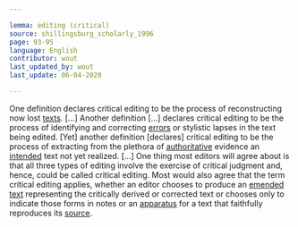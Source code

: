 ```yaml
---

lemma: editing (critical)
source: shillingsburg_scholarly_1996
page: 93-95
language: English
contributor: wout
last_updated_by: wout
last_update: 06-04-2020

---
```


One definition declares critical editing to be the process of reconstructing now lost [texts](text.html). [...] Another definition [...] declares critical editing to be the process of identifying and correcting [errors](textualFault.html) or stylistic lapses in the text being edited. [Yet] another definition [declares] critical editing to be the process of extracting from the plethora of [authoritative](authoritative.html) evidence an [intended](intentionality.html) text not yet realized. [...] One thing most editors will agree about is that all three types of editing involve the exercise of critical judgment and, hence, could be called critical editing. Most would also agree that the term critical editing applies, whether an editor chooses to produce an [emended text](textEmended.html) representing the critically derived or corrected text or chooses only to indicate those forms in notes or an [apparatus](apparatusCritical.html) for a text that faithfully reproduces its [source](textSource.html).
